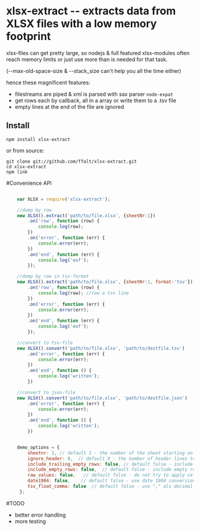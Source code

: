 # xlsx-extract -- extracts data from XLSX files with a low memory footprint


xlsx-files can get pretty large, so nodejs & full featured xlsx-modules often reach memory limits or just use more than is needed for that task.

(--max-old-space-size & --stack_size can't help you all the time either)

hence these magnificent features:

- filestreams are piped & xml is parsed with sax parser `node-expat`
- get rows each by callback, all in a array or write them to a .tsv file
- empty lines at the end of the file are ignored

## Install

    npm install xlsx-extract

or from source:

    git clone git://github.com/ffalt/xlsx-extract.git
	cd xlsx-extract
	npm link

#Convenience API

```javascript

	var XLSX = require('xlsx-extract');

	//dump by row
	new XLSX().extract('path/to/file.xlsx', {sheetNr:1})
		.on('row', function (row) {
			console.log(row);
		})
		.on('error', function (err) {
			console.error(err);
		})
		.on('end', function (err) {
			console.log('eof');
		});

	//dump by row in tsv-format
	new XLSX().extract('path/to/file.xlsx', {sheetNr:1, format:'tsv'})
		.on('row', function (row) {
			console.log(row); //row a tsv line
		})
		.on('error', function (err) {
			console.error(err);
		})
		.on('end', function (err) {
			console.log('eof');
		});

	//convert to tsv-file
	new XLSX().convert('path/to/file.xlsx', 'path/to/destfile.tsv')
		.on('error', function (err) {
			console.error(err);
		})
		.on('end', function () {
			console.log('written');
		})

	//convert to json-file
	new XLSX().convert('path/to/file.xlsx', 'path/to/destfile.json')
		.on('error', function (err) {
			console.error(err);
		})
		.on('end', function () {
			console.log('written');
		})


	demo_options = {
        sheetnr: 1, // default 1 - the number of the sheet starting on 1
        ignore_header: 0,  // default 0 - the number of header lines to ignore
        include_trailing_empty_rows: false, // default false - include empty rows at the end or not
		include_empty_rows: false,  // default false - include empty rows in the middle/at start
        raw_values: false,   // default false - do not try to apply cell nr formats
        date1904: false,    // default false - use date 1904 conversion
        tsv_float_comma: false  // default false - use "," als decimal point for floats
     };


```

#TODO

- better error handling
- more testing

